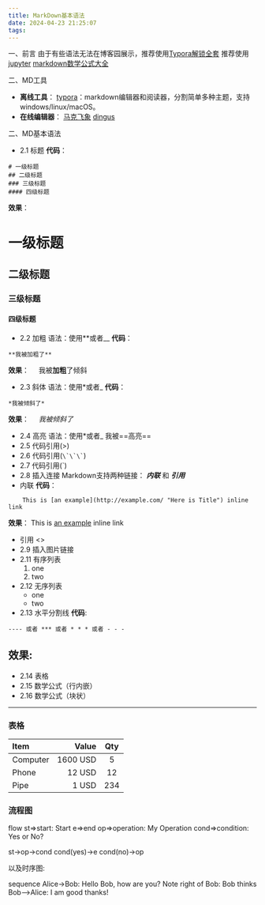```yaml
---
title: MarkDown基本语法
date: 2024-04-23 21:25:07
tags:
---
```



一、前言
    由于有些语法无法在博客园展示，推荐使用[Typora解锁全套](https://www.typora.io/)
    推荐使用[jupyter](https://www.cnblogs.com/nickchen121/p/10722733.html)
    [markdown数学公式大全](https://www.cnblogs.com/nickchen121/p/11746655.html)

二、MD工具
* **离线工具**：
[typora](https://www.cnblogs.com/guoxuanhan/p/16841068.html)：markdown编辑器和阅读器，分割简单多种主题，支持windows/linux/macOS。
* **在线编辑器**：
[马克飞象](https://maxiang.io/)
[dingus](http://daringfireball.net/projects/markdown/dingus)



二、MD基本语法
* 2.1 标题
**代码**：
```
# 一级标题
## 二级标题
### 三级标题
#### 四级标题
```
**效果**：
   # 一级标题
   ## 二级标题
   ### 三级标题
   #### 四级标题
* 2.2 加粗
语法：使用**或者__
**代码**：
```
**我被加粗了**
```
**效果**：
&nbsp;&nbsp;&nbsp;&nbsp;我被**加粗**了倾斜

* 2.3 斜体
语法：使用*或者_
**代码**：
```
*我被倾斜了*
```
**效果**：
&nbsp;&nbsp;&nbsp;&nbsp;*我被倾斜了*

* 2.4 高亮
语法：使用*或者_
        我被==高亮==
* 2.5 代码引用(>)
* 2.6 代码引用(``` \`\`\` ```)
* 2.7 代码引用(\`)
* 2.8 插入连接
Markdown支持两种链接： **_内联_** 和 **_引用_**
* 内联
**代码**：
```
    This is [an example](http://example.com/ "Here is Title") inline link
```
**效果**：
This is [an example](http://example.com/ "Here is Title") inline link

* 引用
   <>
   []()
* 2.9 插入图片链接   
* 2.11 有序列表
    1. one
    2. two
* 2.12 无序列表
    * one
    * two
* 2.13 水平分割线
**代码**:
```
---- 或者 *** 或者 * * * 或者 - - -
```
**效果**:
----

* 2.14 表格
* 2.15 数学公式（行内嵌）
* 2.16 数学公式（块状）
----

### 表格
| Item      |    Value | Qty  |
| :-------- | --------:| :--: |
| Computer  | 1600 USD |  5   |
| Phone     |   12 USD |  12  |
| Pipe      |    1 USD | 234  |

### 流程图
flow
st=>start: Start
e=>end
op=>operation: My Operation
cond=>condition: Yes or No?

st->op->cond
cond(yes)->e
cond(no)->op


以及时序图:

sequence
Alice->Bob: Hello Bob, how are you?
Note right of Bob: Bob thinks
Bob-->Alice: I am good thanks!